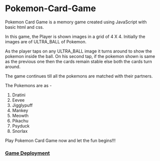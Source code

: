 # Pokemon-Card-Game
Pokemon Card Game is a memory game created using JavaScript with basic html and css.

In this game, the Player is shown images in a grid of 4 X 4. Initially the images are of ULTRA_BALL of Pokemon.

As the player taps on any ULTRA_BALL image it turns around to show the pokemon inside the ball. On his second tap, if the pokemon shown is same as the previous one then the cards remain stable else both the cards turn around.

The game continues till all the pokemons are matched with their partners.

The Pokemons are as - 
  1. Dratini
  2. Eevee
  3. Jigglypuff
  4. Mankey
  5. Meowth
  6. Pikachu
  7. Psyduck
  8. Snorlax
  
Play Pokemon Card Game now and let the fun begins!!!

### [Game Deployment](https://akshay-jain22.github.io/Pokemon-Card-Game/)
